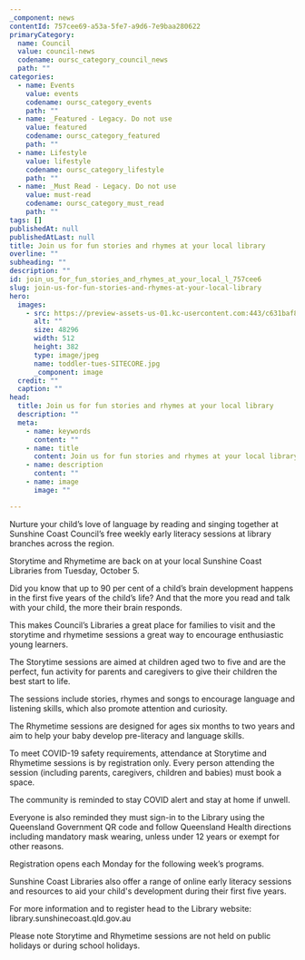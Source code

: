 ```yaml
---
_component: news
contentId: 757cee69-a53a-5fe7-a9d6-7e9baa280622
primaryCategory:
  name: Council
  value: council-news
  codename: oursc_category_council_news
  path: ""
categories:
  - name: Events
    value: events
    codename: oursc_category_events
    path: ""
  - name: _Featured - Legacy. Do not use
    value: featured
    codename: oursc_category_featured
    path: ""
  - name: Lifestyle
    value: lifestyle
    codename: oursc_category_lifestyle
    path: ""
  - name: _Must Read - Legacy. Do not use
    value: must-read
    codename: oursc_category_must_read
    path: ""
tags: []
publishedAt: null
publishedAtLast: null
title: Join us for fun stories and rhymes at your local library
overline: ""
subheading: ""
description: ""
id: join_us_for_fun_stories_and_rhymes_at_your_local_l_757cee6
slug: join-us-for-fun-stories-and-rhymes-at-your-local-library
hero:
  images:
    - src: https://preview-assets-us-01.kc-usercontent.com:443/c631baf8-1b46-001f-580c-d0001b68b4a8/9fa9e83a-f8b8-42c3-82db-d8c4ac1bc1f9/toddler-tues-SITECORE.jpg
      alt: ""
      size: 48296
      width: 512
      height: 382
      type: image/jpeg
      name: toddler-tues-SITECORE.jpg
      _component: image
  credit: ""
  caption: ""
head:
  title: Join us for fun stories and rhymes at your local library
  description: ""
  meta:
    - name: keywords
      content: ""
    - name: title
      content: Join us for fun stories and rhymes at your local library
    - name: description
      content: ""
    - name: image
      image: ""

---
```

Nurture your child’s love of language by reading and singing together at Sunshine Coast Council’s free weekly early literacy sessions at library branches across the region.

Storytime and Rhymetime are back on at your local Sunshine Coast Libraries from Tuesday, October 5.

Did you know that up to 90 per cent of a child’s brain development happens in the first five years of the child’s life? And that the more you read and talk with your child, the more their brain responds.

This makes Council’s Libraries a great place for families to visit and the storytime and rhymetime sessions a great way to encourage enthusiastic young learners.  

The Storytime sessions are aimed at children aged two to five and are the perfect, fun activity for parents and caregivers to give their children the best start to life.

The sessions include stories, rhymes and songs to encourage language and listening skills, which also promote attention and curiosity.

The Rhymetime sessions are designed for ages six months to two years and aim to help your baby develop pre-literacy and language skills.

To meet COVID-19 safety requirements, attendance at Storytime and Rhymetime sessions is by registration only. Every person attending the session (including parents, caregivers, children and babies) must book a space.

The community is reminded to stay COVID alert and stay at home if unwell.

Everyone is also reminded they must sign-in to the Library using the Queensland Government QR code and follow Queensland Health directions including mandatory mask wearing, unless under 12 years or exempt for other reasons.

Registration opens each Monday for the following week’s programs.

Sunshine Coast Libraries also offer a range of online early literacy sessions and resources to aid your child's development during their first five years.

For more information and to register head to the Library website: library.sunshinecoast.qld.gov.au

Please note Storytime and Rhymetime sessions are not held on public holidays or during school holidays.
